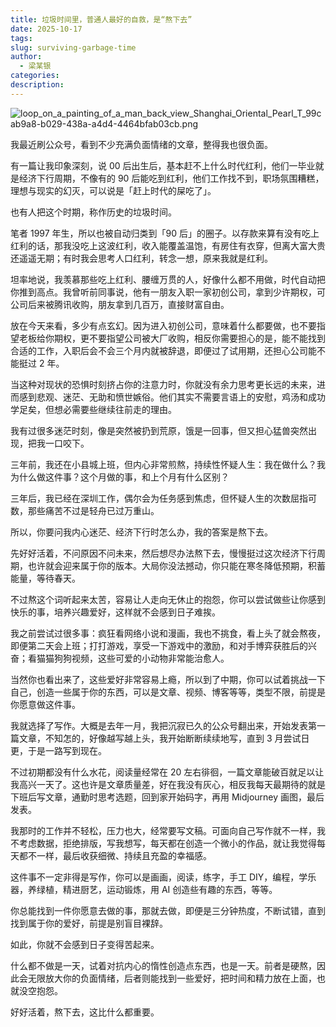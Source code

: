 ```yaml
---
title: 垃圾时间里，普通人最好的自救，是“熬下去”
date: 2025-10-17
tags:
slug: surviving-garbage-time
author:
  - 梁某银
categories:
description:
---
```

![loop_on_a_painting_of_a_man_back_view_Shanghai_Oriental_Pearl_T_99cab9a8-b029-438a-a4d4-4464bfab03cb.png](https://img.liangmouyin.com/2025/10/5cd3868602acf4cb7409ac6f5dee477c.png)

我最近刷公众号，看到不少充满负面情绪的文章，整得我也很负面。

有一篇让我印象深刻，说 00 后出生后，基本赶不上什么时代红利，他们一毕业就是经济下行周期，不像有的 90 后能吃到红利，他们工作找不到，职场氛围糟糕，理想与现实的幻灭，可以说是「赶上时代的屎吃了」。

也有人把这个时期，称作历史的垃圾时间。

笔者 1997 年生，所以也被自动归类到「90 后」的圈子。以存款来算有没有吃上红利的话，那我没吃上这波红利，收入能覆盖温饱，有房住有衣穿，但离大富大贵还遥遥无期；有时我会思考人口红利，转念一想，原来我就是红利。

坦率地说，我羡慕那些吃上红利、腰缠万贯的人，好像什么都不用做，时代自动把你推到高点。我曾听前同事说，他有一朋友入职一家初创公司，拿到少许期权，可公司后来被腾讯收购，朋友拿到几百万，直接财富自由。

放在今天来看，多少有点玄幻。因为进入初创公司，意味着什么都要做，也不要指望老板给你期权，更不要指望公司被大厂收购，相反你需要担心的是，能不能找到合适的工作，入职后会不会三个月内就被辞退，即便过了试用期，还担心公司能不能挺过 2 年。

当这种对现状的恐惧时刻挤占你的注意力时，你就没有余力思考更长远的未来，进而感到悲观、迷茫、无助和愤世嫉俗。他们其实不需要言语上的安慰，鸡汤和成功学足矣，但想必需要些继续往前走的理由。

我有过很多迷茫时刻，像是突然被扔到荒原，饿是一回事，但又担心猛兽突然出现，把我一口咬下。

三年前，我还在小县城上班，但内心非常煎熬，持续性怀疑人生：我在做什么？我为什么做这件事？这个月做的事，和上个月有什么区别？

三年后，我已经在深圳工作，偶尔会为任务感到焦虑，但怀疑人生的次数屈指可数，那些痛苦不过是轻舟已过万重山。

所以，你要问我内心迷茫、经济下行时怎么办，我的答案是熬下去。

先好好活着，不问原因不问未来，然后想尽办法熬下去，慢慢挺过这次经济下行周期，也许就会迎来属于你的版本。大局你没法撼动，你只能在寒冬降低预期，积蓄能量，等待春天。

不过熬这个词听起来太苦，容易让人走向无休止的抱怨，你可以尝试做些让你感到快乐的事，培养兴趣爱好，这样就不会感到日子难挨。

我之前尝试过很多事：疯狂看网络小说和漫画，我也不挑食，看上头了就会熬夜，即便第二天会上班；打打游戏，享受一下游戏中的激励，和对手博弈获胜后的兴奋；看猫猫狗狗视频，这些可爱的小动物非常能治愈人。

当然你也看出来了，这些爱好非常容易上瘾，所以到了中期，你可以试着挑战一下自己，创造一些属于你的东西，可以是文章、视频、博客等等，类型不限，前提是你愿意做这件事。

我就选择了写作。大概是去年一月，我把沉寂已久的公众号翻出来，开始发表第一篇文章，不知怎的，好像越写越上头，我开始断断续续地写，直到 3 月尝试日更，于是一路写到现在。

不过初期都没有什么水花，阅读量经常在 20 左右徘徊，一篇文章能破百就足以让我高兴一天了。这也许是文章质量差，好在我没有灰心，相反我每天最期待的就是下班后写文章，通勤时思考选题，回到家开始码字，再用 Midjourney 画图，最后发表。

我那时的工作并不轻松，压力也大，经常要写文稿。可面向自己写作就不一样，我不考虑数据，拒绝排版，写我想写，每天都在创造一个微小的作品，就让我觉得每天都不一样，最后收获细微、持续且充盈的幸福感。

这件事不一定非得是写作，你可以是画画，阅读，练字，手工 DIY，编程，学乐器，养绿植，精进厨艺，运动锻炼，用 AI 创造些有趣的东西，等等。

你总能找到一件你愿意去做的事，那就去做，即便是三分钟热度，不断试错，直到找到属于你的爱好，前提是别盲目裸辞。

如此，你就不会感到日子变得苦起来。

什么都不做是一天，试着对抗内心的惰性创造点东西，也是一天。前者是硬熬，因此会无限放大你的负面情绪，后者则能找到一些爱好，把时间和精力放在上面，也就没空抱怨。

好好活着，熬下去，这比什么都重要。